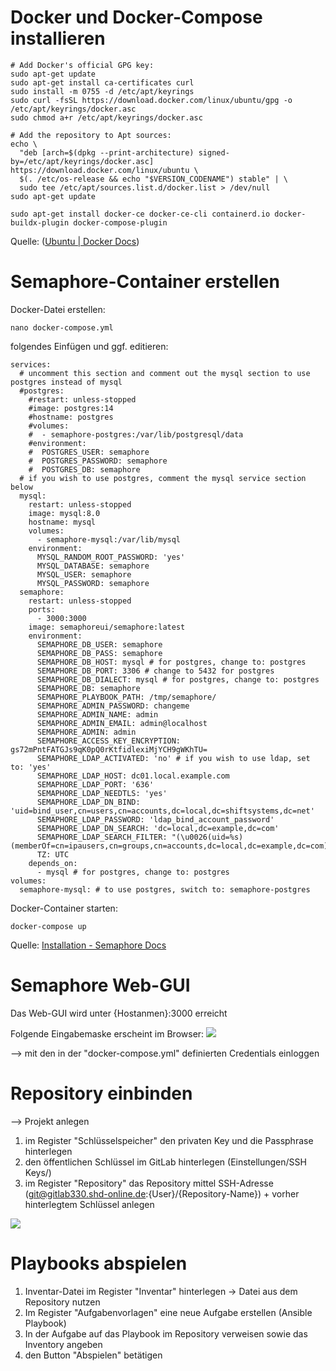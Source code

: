 # Docker und Docker-Compose installieren

```
# Add Docker's official GPG key:
sudo apt-get update
sudo apt-get install ca-certificates curl
sudo install -m 0755 -d /etc/apt/keyrings
sudo curl -fsSL https://download.docker.com/linux/ubuntu/gpg -o /etc/apt/keyrings/docker.asc
sudo chmod a+r /etc/apt/keyrings/docker.asc

# Add the repository to Apt sources:
echo \
  "deb [arch=$(dpkg --print-architecture) signed-by=/etc/apt/keyrings/docker.asc] https://download.docker.com/linux/ubuntu \
  $(. /etc/os-release && echo "$VERSION_CODENAME") stable" | \
  sudo tee /etc/apt/sources.list.d/docker.list > /dev/null
sudo apt-get update
```

```
sudo apt-get install docker-ce docker-ce-cli containerd.io docker-buildx-plugin docker-compose-plugin
```

Quelle: ([Ubuntu | Docker Docs](https://docs.docker.com/engine/install/ubuntu/))

# Semaphore-Container erstellen

Docker-Datei erstellen:

```
nano docker-compose.yml
```

folgendes Einfügen und ggf. editieren:



```
services:
  # uncomment this section and comment out the mysql section to use postgres instead of mysql
  #postgres:
    #restart: unless-stopped
    #image: postgres:14
    #hostname: postgres
    #volumes: 
    #  - semaphore-postgres:/var/lib/postgresql/data
    #environment:
    #  POSTGRES_USER: semaphore
    #  POSTGRES_PASSWORD: semaphore
    #  POSTGRES_DB: semaphore
  # if you wish to use postgres, comment the mysql service section below 
  mysql:
    restart: unless-stopped
    image: mysql:8.0
    hostname: mysql
    volumes:
      - semaphore-mysql:/var/lib/mysql
    environment:
      MYSQL_RANDOM_ROOT_PASSWORD: 'yes'
      MYSQL_DATABASE: semaphore
      MYSQL_USER: semaphore
      MYSQL_PASSWORD: semaphore
  semaphore:
    restart: unless-stopped
    ports:
      - 3000:3000
    image: semaphoreui/semaphore:latest
    environment:
      SEMAPHORE_DB_USER: semaphore
      SEMAPHORE_DB_PASS: semaphore
      SEMAPHORE_DB_HOST: mysql # for postgres, change to: postgres
      SEMAPHORE_DB_PORT: 3306 # change to 5432 for postgres
      SEMAPHORE_DB_DIALECT: mysql # for postgres, change to: postgres
      SEMAPHORE_DB: semaphore
      SEMAPHORE_PLAYBOOK_PATH: /tmp/semaphore/
      SEMAPHORE_ADMIN_PASSWORD: changeme
      SEMAPHORE_ADMIN_NAME: admin
      SEMAPHORE_ADMIN_EMAIL: admin@localhost
      SEMAPHORE_ADMIN: admin
      SEMAPHORE_ACCESS_KEY_ENCRYPTION: gs72mPntFATGJs9qK0pQ0rKtfidlexiMjYCH9gWKhTU=
      SEMAPHORE_LDAP_ACTIVATED: 'no' # if you wish to use ldap, set to: 'yes' 
      SEMAPHORE_LDAP_HOST: dc01.local.example.com
      SEMAPHORE_LDAP_PORT: '636'
      SEMAPHORE_LDAP_NEEDTLS: 'yes'
      SEMAPHORE_LDAP_DN_BIND: 'uid=bind_user,cn=users,cn=accounts,dc=local,dc=shiftsystems,dc=net'
      SEMAPHORE_LDAP_PASSWORD: 'ldap_bind_account_password'
      SEMAPHORE_LDAP_DN_SEARCH: 'dc=local,dc=example,dc=com'
      SEMAPHORE_LDAP_SEARCH_FILTER: "(\u0026(uid=%s)(memberOf=cn=ipausers,cn=groups,cn=accounts,dc=local,dc=example,dc=com))"
      TZ: UTC
    depends_on:
      - mysql # for postgres, change to: postgres
volumes:
  semaphore-mysql: # to use postgres, switch to: semaphore-postgres
```

Docker-Container starten:

```
docker-compose up
```

Quelle: [Installation - Semaphore Docs](https://docs.semaphoreui.com/administration-guide/installation/#docker)
# Semaphore Web-GUI 

Das Web-GUI wird unter {Hostanmen}:3000 erreicht

Folgende Eingabemaske erscheint im Browser:
![](Anhang/Pasted%20image%2020241022141908.png)

--> mit den in der "docker-compose.yml" definierten Credentials einloggen

# Repository einbinden

--> Projekt anlegen

1. im Register "Schlüsselspeicher" den privaten Key und die Passphrase hinterlegen
2. den öffentlichen Schlüssel im GitLab hinterlegen (Einstellungen/SSH Keys/)
3. im Register "Repository" das Repository mittel SSH-Adresse (git@gitlab330.shd-online.de:{User}/{Repository-Name}) + vorher hinterlegtem Schlüssel anlegen

![](Anhang/Pasted%20image%2020241022143955.png)


# Playbooks abspielen

1. Inventar-Datei im Register "Inventar" hinterlegen -> Datei aus dem Repository nutzen
2. Im Register "Aufgabenvorlagen" eine neue Aufgabe erstellen (Ansible Playbook)
3. In der Aufgabe auf das Playbook im Repository verweisen sowie das Inventory angeben
4. den Button "Abspielen" betätigen